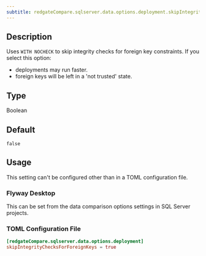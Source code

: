 ```yaml
---
subtitle: redgateCompare.sqlserver.data.options.deployment.skipIntegrityChecksForForeignKeys
---
```


## Description

Uses `WITH NOCHECK` to skip integrity checks for foreign key constraints. If you select this option:
- deployments may run faster.
- foreign keys will be left in a 'not trusted' state.

## Type

Boolean

## Default

`false`

## Usage

This setting can't be configured other than in a TOML configuration file.

### Flyway Desktop

This can be set from the data comparison options settings in SQL Server projects.

### TOML Configuration File

```toml
[redgateCompare.sqlserver.data.options.deployment]
skipIntegrityChecksForForeignKeys = true
```
